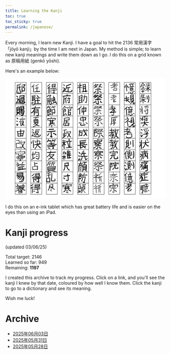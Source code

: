 ```yaml
---
title: Learning the Kanji
toc: true
toc_sticky: true
permalink: /japanese/
---
```


Every morning, I learn new Kanji. I have a goal to hit the 2136 常用漢字　「jōyō kanji」by the time I am next in Japan. My method is simple; to learn new kanji meanings and write them down as I go. I do this on a grid known as 原稿用紙 (genkō yōshi). 

Here's an example below:

![image](/assets/images/Kanji-examples.jpeg)

I do this on an e-ink tablet which has great battery life and is easier on the eyes than using an iPad.

# Kanji progress 
(updated 03/06/25)

Total target: 2146  
Learned so far: 949  
Remaining: **1197**

I created this archive to track my progress. Click on a link, and you'll see the kanji I knew by that date, coloured by how well I know them. Click the kanji to go to a dictionary and see its meaning. 

Wish me luck!

# Archive

<ul>
  <li><a href="{{ '/japanese/2025-06-03-110622.html' | relative_url }}">2025年06月03日</a></li>
  <li><a href="{{ '/japanese/2025-05-31-121926.html' | relative_url }}">2025年05月31日</a></li>
  <li><a href="{{ '/japanese/2025-05-28-145718.html' | relative_url }}">2025年05月28日</a></li>
</ul>
